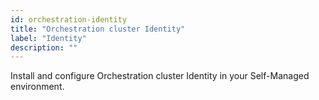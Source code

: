 ```yaml
---
id: orchestration-identity
title: "Orchestration cluster Identity"
label: "Identity"
description: ""
---
```


Install and configure Orchestration cluster Identity in your Self-Managed environment.
